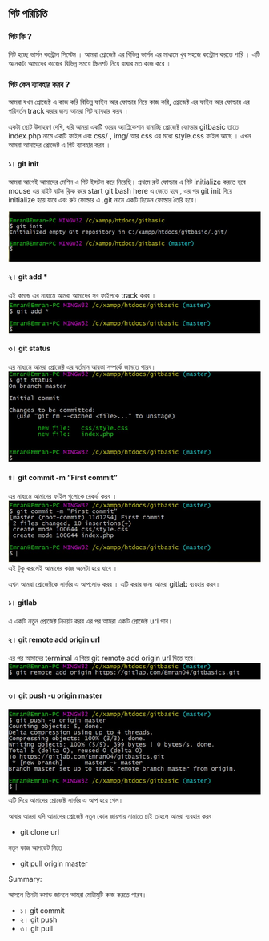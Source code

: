 ## গিট পরিচিতি

### গিট কি ?

গিট হচ্ছে ভার্সন কন্ট্রোল সিস্টেম । আমরা প্রোজেক্ট এর বিভিন্ন ভার্সন এর মাধ্যমে খুব সহজে কন্ট্রোল করতে পারি । এটি অনেকটা আমাদের কাজের বিভিন্ন সময়ে স্ক্রিনশট নিয়ে রাখার মত কাজ করে ।

### গিট কেন ব্যাবহার করব ?
আমরা যখন প্রোজেক্ট এ কাজ করি বিভিন্ন ফাইল আর ফোল্ডার নিয়ে কাজ করি, প্রোজেক্ট এর ফাইল আর ফোল্ডার এর পরিবর্তন track করার জন্য আমরা গিট ব্যাবহার করব ।

একটা ছোট উদাহরণ দেখি, ধরি আমরা একটি ওয়েব অ্যাপ্লিকেশান বানাচ্ছি প্রোজেক্ট ফোল্ডার gitbasic  তাতে index.php নামে একটি ফাইল এবং css/ , img/ আর css এর মধ্যে style.css ফাইল আছে । এখন আমরা আমাদের প্রোজেক্ট এ গিট ব্যাবহার করব ।

#### ১। git init
আমরা আগেই আমাদের মেশিন এ গিট ইন্সটল করে নিয়েছি। প্রথমে রুট ফোল্ডার এ গিট initialize করতে হবে mouse এর রাইট বাটন ক্লিক করে start git bash here এ জেতে হবে ,  এর পর git init দিয়ে  initialize হয়ে যাবে এবং রুট ফোল্ডার এ .git নামে একটি হিডেন ফোল্ডার তৈরি হবে।

![Image of Project](/week1/day-2/screenshots/Screenshot_1.jpg)

#### ২। git add *
এই কমান্ড এর মাধ্যমে আমরা আমাদের সব ফাইলকে track করব ।
![Image of Project1](/week1/day-2/screenshots/Screenshot_2.jpg)

#### ৩। git status
এর মাধ্যমে আমরা প্রোজেক্ট এর বর্তমান আবস্তা সম্পর্কে জানতে পারব।
![Image of Project3](/week1/day-2/screenshots/Screenshot_3.jpg)

#### ৪। git commit -m “First commit”
এর মাধ্যমে আমাদের ফাইল গুলোকে রেকর্ড করব ।
![Image of Project4](/week1/day-2/screenshots/Screenshot_4.jpg)
এই টুকু করলেই আমাদের কাজ অনেটা হয়ে যাবে ।

এখন আমরা প্রোজেক্টকে সার্ভার এ আপলোড করব । এটি করার জন্য আমরা  gitlab ব্যবহার করব।

####  ১। gitlab
এ একটি নতুন প্রোজেক্ট ক্রিয়েট করব এর পর আমরা একটি প্রোজেক্ট url পাব।

####  ২। git remote add origin url
এর পর আমাদের terminal এ গিয়ে git remote add origin url দিতে হবে।
![Image of Project5](/week1/day-2/screenshots/Screenshot_5.jpg)

####  ৩। git push -u  origin master
![Image of Project6](/week1/day-2/screenshots/Screenshot_6.jpg)
এটি দিয়ে আমাদের প্রোজেক্ট সার্ভার এ আপ হয়ে গেল।

আবার আমরা যদি আমাদের প্রোজেক্ট নতুন কোন জায়গায় নামাতে চাই তাহলে আমরা ব্যবহার করব 

- git clone url

নতুন কাজ আপডেট নিতে

- git pull origin master

Summary:

আসলে তিনটা কমান্ড জানলে আমরা মোটামুটি কাজ করতে পারব।
* ১। git commit
* ২। git push
* ৩। git pull

